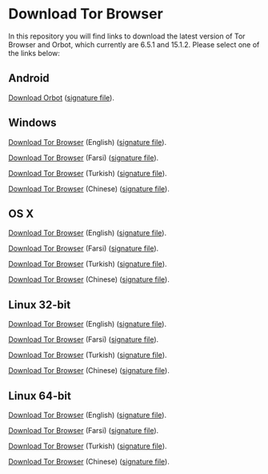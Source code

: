 # Download Tor Browser

In this repository you will find links to download the latest version of
Tor Browser and Orbot, which currently are 6.5.1 and 15.1.2. Please select one of the links below:

## Android
[Download Orbot](https://github.com/TheTorProject/gettorbrowser/releases/download/v15.1.2/Orbot-v15.1.2.apk) ([signature file](https://github.com/TheTorProject/gettorbrowser/releases/download/v15.1.2/Orbot-v15.1.2.apk.asc)).

## Windows
[Download Tor Browser](https://github.com/TheTorProject/gettorbrowser/releases/download/v6.5.1/torbrowser-install-6.5.1_en-US.exe) (English) ([signature file](https://github.com/TheTorProject/gettorbrowser/releases/download/v6.5.1/torbrowser-install-6.5.1_en-US.exe.asc)).

[Download Tor Browser](https://github.com/TheTorProject/gettorbrowser/releases/download/v6.5.1/torbrowser-install-6.5.1_fa.exe) (Farsi) ([signature file](https://github.com/TheTorProject/gettorbrowser/releases/download/v6.5.1/torbrowser-install-6.5.1_fa.exe.asc)).

[Download Tor Browser](https://github.com/TheTorProject/gettorbrowser/releases/download/v6.5.1/torbrowser-install-6.5.1_tr.exe) (Turkish) ([signature file](https://github.com/TheTorProject/gettorbrowser/releases/download/v6.5.1/torbrowser-install-6.5.1_tr.exe.asc)).

[Download Tor Browser](https://github.com/TheTorProject/gettorbrowser/releases/download/v6.5.1/torbrowser-install-6.5.1_zh-CN.exe) (Chinese) ([signature file](https://github.com/TheTorProject/gettorbrowser/releases/download/v6.5.1/torbrowser-install-6.5.1_zh-CN.exe.asc)).

## OS X
[Download Tor Browser](https://github.com/TheTorProject/gettorbrowser/releases/download/v6.5.1/TorBrowser-6.5.1-osx64_en-US.dmg) (English) ([signature file](https://github.com/TheTorProject/gettorbrowser/releases/download/v6.5.1/TorBrowser-6.5.1-osx64_en-US.dmg.asc)).

[Download Tor Browser](https://github.com/TheTorProject/gettorbrowser/releases/download/v6.5.1/TorBrowser-6.5.1-osx64_fa.dmg) (Farsi) ([signature file](https://github.com/TheTorProject/gettorbrowser/releases/download/v6.5.1/TorBrowser-6.5.1-osx64_fa.dmg.asc)).

[Download Tor Browser](https://github.com/TheTorProject/gettorbrowser/releases/download/v6.5.1/TorBrowser-6.5.1-osx64_tr.dmg) (Turkish) ([signature file](https://github.com/TheTorProject/gettorbrowser/releases/download/v6.5.1/TorBrowser-6.5.1-osx64_tr.dmg.asc)).

[Download Tor Browser](https://github.com/TheTorProject/gettorbrowser/releases/download/v6.5.1/TorBrowser-6.5.1-osx64_zh-CN.dmg) (Chinese) ([signature file](https://github.com/TheTorProject/gettorbrowser/releases/download/v6.5.1/TorBrowser-6.5.1-osx64_zh-CN.dmg.asc)).

## Linux 32-bit
[Download Tor Browser](https://github.com/TheTorProject/gettorbrowser/releases/download/v6.5.1/tor-browser-linux32-6.5.1_en-US.tar.xz) (English) ([signature file](https://github.com/TheTorProject/gettorbrowser/releases/download/v6.5.1/tor-browser-linux32-6.5.1_en-US.tar.xz.asc)).

[Download Tor Browser](https://github.com/TheTorProject/gettorbrowser/releases/download/v6.5.1/tor-browser-linux32-6.5.1_fa.tar.xz) (Farsi) ([signature file](https://github.com/TheTorProject/gettorbrowser/releases/download/v6.5.1/tor-browser-linux32-6.5.1_fa.tar.xz.asc)).

[Download Tor Browser](https://github.com/TheTorProject/gettorbrowser/releases/download/v6.5.1/tor-browser-linux32-6.5.1_tr.tar.xz) (Turkish) ([signature file](https://github.com/TheTorProject/gettorbrowser/releases/download/v6.5.1/tor-browser-linux32-6.5.1_tr.tar.xz.asc)).

[Download Tor Browser](https://github.com/TheTorProject/gettorbrowser/releases/download/v6.5.1/tor-browser-linux32-6.5.1_zh-CN.tar.xz) (Chinese) ([signature file](https://github.com/TheTorProject/gettorbrowser/releases/download/v6.5.1/tor-browser-linux32-6.5.1_zh-CN.tar.xz.asc)).

## Linux 64-bit
[Download Tor Browser](
https://github.com/TheTorProject/gettorbrowser/releases/download/v6.5.1/tor-browser-linux64-6.5.1_en-US.tar.xz) (English) ([signature file](https://github.com/TheTorProject/gettorbrowser/releases/download/v6.5.1/tor-browser-linux64-6.5.1_en-US.tar.xz.asc)).

[Download Tor Browser](
https://github.com/TheTorProject/gettorbrowser/releases/download/v6.5.1/tor-browser-linux64-6.5.1_fa.tar.xz) (Farsi) ([signature file](https://github.com/TheTorProject/gettorbrowser/releases/download/v6.5.1/tor-browser-linux64-6.5.1_fa.tar.xz.asc)).

[Download Tor Browser](
https://github.com/TheTorProject/gettorbrowser/releases/download/v6.5.1/tor-browser-linux64-6.5.1_tr.tar.xz) (Turkish) ([signature file](https://github.com/TheTorProject/gettorbrowser/releases/download/v6.5.1/tor-browser-linux64-6.5.1_tr.tar.xz.asc)).

[Download Tor Browser](
https://github.com/TheTorProject/gettorbrowser/releases/download/v6.5.1/tor-browser-linux64-6.5.1_zh-CN.tar.xz) (Chinese) ([signature file](https://github.com/TheTorProject/gettorbrowser/releases/download/v6.5.1/tor-browser-linux64-6.5.1_zh-CN.tar.xz.asc)).

